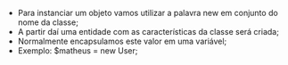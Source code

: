 * Para instanciar um objeto vamos utilizar a palavra new em conjunto do nome da classe;
* A partir daí uma entidade com as características da classe será criada;
* Normalmente encapsulamos este valor em uma variável;
* Exemplo: $matheus = new User;